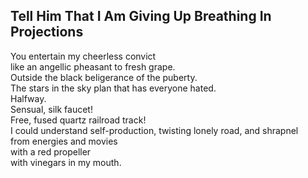Tell Him That I Am Giving Up Breathing In Projections
-----------------------------------------------------
You entertain my cheerless convict  
like an angellic pheasant to fresh grape.  
Outside the black beligerance of the puberty.  
The stars in the sky plan that has everyone hated.  
Halfway.  
Sensual, silk faucet!  
Free, fused quartz railroad track!  
I could understand self-production, twisting lonely road, and shrapnel  
from energies and movies  
with a red propeller  
with vinegars in my mouth.  
